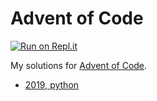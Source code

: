 # Advent of Code

[![Run on Repl.it](https://repl.it/badge/github/lcreteig/advent-of-code)](https://repl.it/github/lcreteig/advent-of-code)

My solutions for [Advent of Code](https://adventofcode.com/).

- [2019, python](/2019/python)